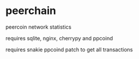 peerchain
=========

peercoin network statistics

requires sqlite, nginx, cherrypy and ppcoind

requires snakie ppcoind patch to get all transactions

